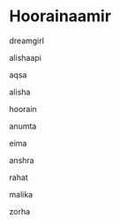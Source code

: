# Hoorainaamir

dreamgirl

alishaapi



aqsa

alisha

hoorain

anumta

eima

anshra

rahat

malika

zorha

